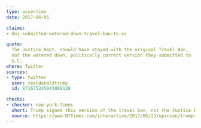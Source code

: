 ```yaml
---
type: assertion
date: 2017-06-05

claims:
- doj-submitted-watered-down-travel-ban-to-sc

quote:
  The Justice Dept. should have stayed with the original Travel Ban,
  not the watered down, politically correct version they submitted to
  S.C.
where: Twitter
sources:
- type: twitter
  user: realdonaldtrump
  id: 871675245043888128

checks:
- checker: new-york-times
  short: Trump signed this version of the travel ban, not the Justice Department.
  source: https://www.NYTimes.com/interactive/2017/06/23/opinion/trumps-lies.html
---
```

